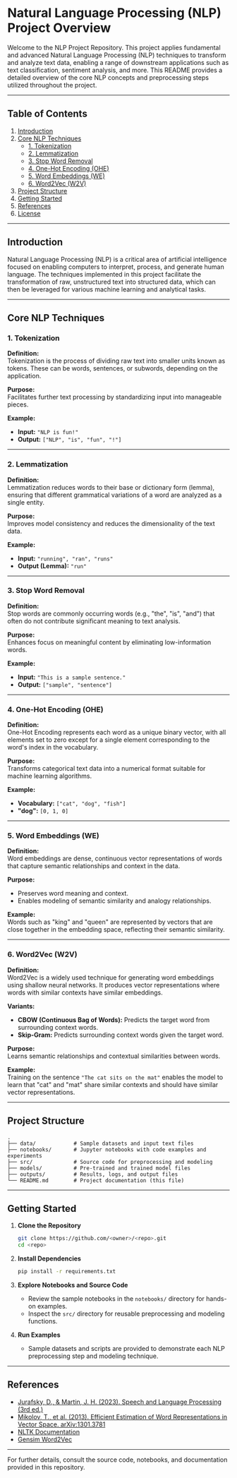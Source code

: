 
# Natural Language Processing (NLP) Project Overview

Welcome to the NLP Project Repository. This project applies fundamental and advanced Natural Language Processing (NLP) techniques to transform and analyze text data, enabling a range of downstream applications such as text classification, sentiment analysis, and more. This README provides a detailed overview of the core NLP concepts and preprocessing steps utilized throughout the project.

---

## Table of Contents

1. [Introduction](#introduction)
2. [Core NLP Techniques](#core-nlp-techniques)
   - [1. Tokenization](#1-tokenization)
   - [2. Lemmatization](#2-lemmatization)
   - [3. Stop Word Removal](#3-stop-word-removal)
   - [4. One-Hot Encoding (OHE)](#4-one-hot-encoding-ohe)
   - [5. Word Embeddings (WE)](#5-word-embeddings-we)
   - [6. Word2Vec (W2V)](#6-word2vec-w2v)
3. [Project Structure](#project-structure)
4. [Getting Started](#getting-started)
5. [References](#references)
6. [License](#license)

---

## Introduction

Natural Language Processing (NLP) is a critical area of artificial intelligence focused on enabling computers to interpret, process, and generate human language. The techniques implemented in this project facilitate the transformation of raw, unstructured text into structured data, which can then be leveraged for various machine learning and analytical tasks.

---

## Core NLP Techniques

### 1. Tokenization

**Definition:**  
Tokenization is the process of dividing raw text into smaller units known as tokens. These can be words, sentences, or subwords, depending on the application.

**Purpose:**  
Facilitates further text processing by standardizing input into manageable pieces.

**Example:**  
- **Input:** `"NLP is fun!"`  
- **Output:** `["NLP", "is", "fun", "!"]`

---

### 2. Lemmatization

**Definition:**  
Lemmatization reduces words to their base or dictionary form (lemma), ensuring that different grammatical variations of a word are analyzed as a single entity.

**Purpose:**  
Improves model consistency and reduces the dimensionality of the text data.

**Example:**  
- **Input:** `"running", "ran", "runs"`  
- **Output (Lemma):** `"run"`

---

### 3. Stop Word Removal

**Definition:**  
Stop words are commonly occurring words (e.g., "the", "is", "and") that often do not contribute significant meaning to text analysis.

**Purpose:**  
Enhances focus on meaningful content by eliminating low-information words.

**Example:**  
- **Input:** `"This is a sample sentence."`  
- **Output:** `["sample", "sentence"]`

---

### 4. One-Hot Encoding (OHE)

**Definition:**  
One-Hot Encoding represents each word as a unique binary vector, with all elements set to zero except for a single element corresponding to the word's index in the vocabulary.

**Purpose:**  
Transforms categorical text data into a numerical format suitable for machine learning algorithms.

**Example:**  
- **Vocabulary:** `["cat", "dog", "fish"]`  
- **"dog":** `[0, 1, 0]`

---

### 5. Word Embeddings (WE)

**Definition:**  
Word embeddings are dense, continuous vector representations of words that capture semantic relationships and context in the data.

**Purpose:**  
- Preserves word meaning and context.
- Enables modeling of semantic similarity and analogy relationships.

**Example:**  
Words such as "king" and "queen" are represented by vectors that are close together in the embedding space, reflecting their semantic similarity.

---

### 6. Word2Vec (W2V)

**Definition:**  
Word2Vec is a widely used technique for generating word embeddings using shallow neural networks. It produces vector representations where words with similar contexts have similar embeddings.

**Variants:**  
- **CBOW (Continuous Bag of Words):** Predicts the target word from surrounding context words.
- **Skip-Gram:** Predicts surrounding context words given the target word.

**Purpose:**  
Learns semantic relationships and contextual similarities between words.

**Example:**  
Training on the sentence `"The cat sits on the mat"` enables the model to learn that "cat" and "mat" share similar contexts and should have similar vector representations.

---

## Project Structure

```
.
├── data/            # Sample datasets and input text files
├── notebooks/       # Jupyter notebooks with code examples and experiments
├── src/             # Source code for preprocessing and modeling
├── models/          # Pre-trained and trained model files
├── outputs/         # Results, logs, and output files
└── README.md        # Project documentation (this file)
```

---

## Getting Started

1. **Clone the Repository**
   ```bash
   git clone https://github.com/<owner>/<repo>.git
   cd <repo>
   ```

2. **Install Dependencies**
   ```bash
   pip install -r requirements.txt
   ```

3. **Explore Notebooks and Source Code**
   - Review the sample notebooks in the `notebooks/` directory for hands-on examples.
   - Inspect the `src/` directory for reusable preprocessing and modeling functions.

4. **Run Examples**
   - Sample datasets and scripts are provided to demonstrate each NLP preprocessing step and modeling technique.

---

## References

- [Jurafsky, D., & Martin, J. H. (2023). Speech and Language Processing (3rd ed.)](https://web.stanford.edu/~jurafsky/slp3/)
- [Mikolov, T., et al. (2013). Efficient Estimation of Word Representations in Vector Space. arXiv:1301.3781](https://arxiv.org/abs/1301.3781)
- [NLTK Documentation](https://www.nltk.org/)
- [Gensim Word2Vec](https://radimrehurek.com/gensim/models/word2vec.html)



---

For further details, consult the source code, notebooks, and documentation provided in this repository.
````

